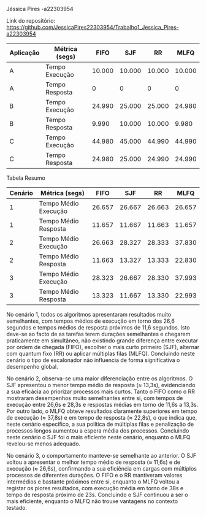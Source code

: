 Jéssica Pires -a22303954

Link do repositório: https://github.com/JessicaPires22303954/Trabalho1_Jessica_Pires-a22303954

| Aplicação | Métrica (segs) | FIFO   | SJF    | RR     | MLFQ   |
|-----------|----------------|--------|--------|--------|--------|
| A         | Tempo Execução | 10.000 | 10.000 | 10.000 | 10.000 |
| A         | Tempo Resposta | 0      | 0      | 0      | 0      |
| B         | Tempo Execução | 24.990 | 25.000 | 25.000 | 24.980 |
| B         | Tempo Resposta | 9.990  | 10.000 | 10.000 | 9.980  |
| C         | Tempo Execução | 44.980 | 45.000 | 44.990 | 44.990 |
| C         | Tempo Resposta | 24.980 | 25.000 | 24.990 | 24.990 |


Tabela Resumo

| Cenário | Métrica (segs)       | FIFO   | SJF    | RR     | MLFQ   |
|---------|----------------------|--------|--------|--------|--------|
| 1       | Tempo Médio Execução | 26.657 | 26.667 | 26.663 | 26.657 |
| 1       | Tempo Médio Resposta | 11.657 | 11.667 | 11.663 | 11.657 |
| 2       | Tempo Médio Execução | 26.663 | 28.327 | 28.333 | 37.830 |
| 2       | Tempo Médio Resposta | 11.663 | 13.327 | 13.333 | 22.830 |
| 3       | Tempo Médio Execução | 28.323 | 26.667 | 28.330 | 37.993 |
| 3       | Tempo Médio Resposta | 13.323 | 11.667 | 13.330 | 22.993 |

No cenário 1, todos os algoritmos apresentaram resultados muito semelhantes, com tempos médios de execução em torno dos 26,6 segundos e tempos médios de resposta próximos de 11,6 segundos.
Isto deve-se ao facto de as tarefas terem durações semelhantes e chegarem praticamente em simultâneo, não existindo grande diferença entre executar por ordem de chegada (FIFO), escolher o mais curto primeiro (SJF), alternar com quantum fixo (RR) ou aplicar múltiplas filas (MLFQ).
Concluindo neste cenário o tipo de escalonador não influencia de forma significativa o desempenho global.

No cenário 2, observa-se uma maior diferenciação entre os algoritmos. O SJF apresentou o menor tempo médio de resposta (≈ 13,3s), evidenciando a sua eficácia ao priorizar processos mais curtos. Tanto o FIFO como o RR mostraram desempenhos muito semelhantes entre si, com tempos de execução entre 26,6s e 28,3s e respostas médias em torno de 11,6s a 13,3s.
Por outro lado, o MLFQ obteve resultados claramente superiores em tempo de execução (≈ 37,8s) e em tempo de resposta (≈ 22,8s), o que indica que, neste cenário específico, a sua política de múltiplas filas e penalização de processos longos aumentou a espera média dos processos.
Concluindo neste cenário o SJF foi o mais eficiente neste cenário, enquanto o MLFQ revelou-se menos adequado.

No cenário 3, o comportamento manteve-se semelhante ao anterior. O SJF voltou a apresentar o melhor tempo médio de resposta (≈ 11,6s) e de execução (≈ 26,6s), confirmando a sua eficiência em cargas com múltiplos processos de diferentes durações. O FIFO e o RR mantiveram valores intermédios e bastante próximos entre si, enquanto o MLFQ voltou a registar os piores resultados, com execução média em torno de 38s e tempo de resposta próximo de 23s.
Concluindo o SJF continuou a ser o mais eficiente, enquanto o MLFQ não trouxe vantagens no contexto testado.